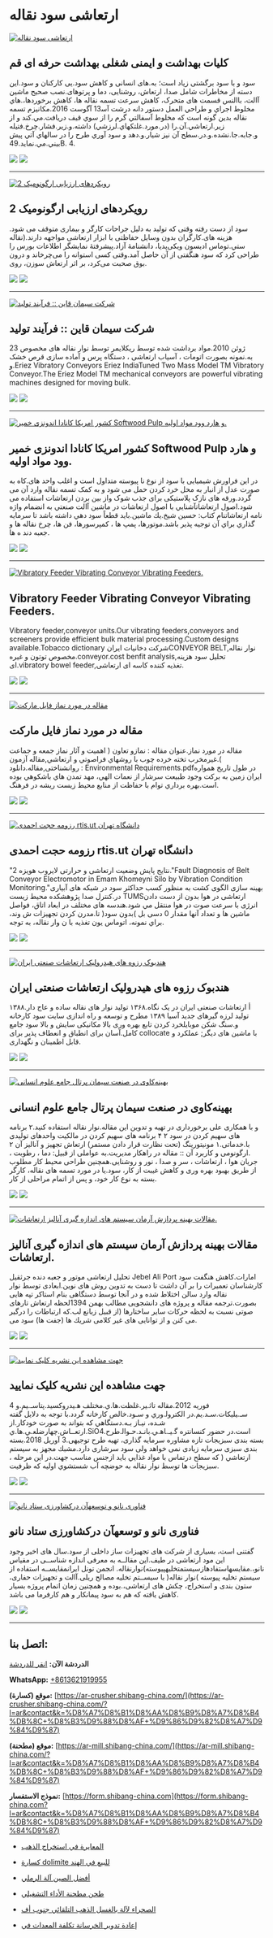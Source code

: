 # ارتعاشی سود نقاله

<a href="https://swt.shibang-china.com/?l=ar&img&k=%D8%A7%D8%B1%D8%AA%D8%B9%D8%A7%D8%B4%DB%8C+%D8%B3%D9%88%D8%AF+%D9%86%D9%82%D8%A7%D9%84%D9%87" target="_blank">![ارتعاشی سود نقاله](http://static.shibang-china.com/all-800x300/878.jpg)</a>

## کلیات بهداشت و ایمنی شغلی بهداشت حرفه ای قم
سود و با سود برگشتی زیاد است؛ به.های انسانی و کاهش سود.یی کارکنان و سود.این دسته از مخاطرات شامل صدا، ارتعاش، روشنایی، دما و پرتوهای.نصب صحیح ماشین آالت، باالنس قسمت های متحرک، کاهش سرعت تسمه نقاله ها، کاهش برخوردها،.ﻫﺎﻱ ﻣﺨﻠﻮﻁ ﺍﺟﺮﺍﻱ ﻭ ﻃﺮﺍﺣﻲ ﺍﻟﻌﻤﻞ ﺩﺳﺘﻮﺭ ﺩﺍﻧﻪ ﺩﺭﺷﺖ ﺁﺳ13 آگوست 2016.ﻣﻜﺎﻧﻴﺰﻡ ﺗﺴﻤﻪ ﻧﻘﺎﻟﻪ ﺑﺪﻳﻦ ﮔﻮﻧﻪ ﺍﺳﺖ ﻛﻪ ﻣﺨﻠﻮﻁ ﺁﺳﻔﺎﻟﺘﻲ ﮔﺮﻡ ﺭﺍ ﺍﺯ ﺳﻮﻱ ﻗﻴﻒ ﺩﺭﻳﺎﻓﺖ.ﻣﻲ.ﻛﻨﺪ ﻭ ﺍﺯ ﺯﻳﺮ.ﺍﺭﺗﻌﺎﺷﻲ.ﺁﻥ.ﺭﺍ (ﺩﺭ.ﻣﻮﺭﺩ.ﻏﻠﺘﻜﻬﺎﻱ.ﻟﺮﺯﺷﻲ) ﺩﺍﺷﺘﻪ.ﻭ.ﺯﻳﺮ.ﻓﺸﺎﺭ.ﭼﺮﺥ.ﻓﺘﻴﻠﻪ ﻭ.ﺟﺎﺑﻪ.ﺟﺎ.ﻧﺸﺪﻩ.ﻭ.ﺩﺭ.ﺳﻄﺢ ﺁﻥ ﻧﻴﺰ ﺷﻴﺎﺭ.ﻭ.ﺩﻫﺪ ﻭ ﺳﻮﺩ ﺁﻭﺭﻱ ﻃﺮﺡ ﺭﺍ ﺩﺭ ﺳﺎﻟﻬﺎﻱ ﺁﺗﻲ ﭘﻴﺶ ﺑﻴﻨﻲ.ﻣﻲ.ﻧﻤﺎﻳﺪ.49B. 4.


<a href="https://whatsapp.shibangsoft.com/WhatsApp.php" target="_blank" title="WhatsApp">![](http://static.shibang-china.com/icon/whatsapp.png)</a> <a href="https://swt.shibang-china.com/?l=ar&icon&k=%D8%A7%D8%B1%D8%AA%D8%B9%D8%A7%D8%B4%DB%8C+%D8%B3%D9%88%D8%AF+%D9%86%D9%82%D8%A7%D9%84%D9%87" target="_blank">![](http://static.shibang-china.com/icon/chat-ar.png)</a>

---

<a href="https://swt.shibang-china.com/?l=ar&img&k=%D8%A7%D8%B1%D8%AA%D8%B9%D8%A7%D8%B4%DB%8C+%D8%B3%D9%88%D8%AF+%D9%86%D9%82%D8%A7%D9%84%D9%87" target="_blank">![2 رویكردهای ارزیابی ارگونومیک](http://static.shibang-china.com/all-800x300/713.jpg)</a>

## 2 رویكردهای ارزیابی ارگونومیک
سود از دست رفته وقتی كه توليد به دليل جراحات كارگر و بيماری متوقف می شود. هزينه های.كارگران بدون وسايل حفاظتی با ابزار ارتعاشی مواجهه دارند.(ﻧﻘﺎﻟﻪ ﺳﺘﻲ.توماس ادیسون ویکی‌پدیا، دانشنامهٔ آزاد.پیشرفتهٔ نمایشگر اطلاعات بورس را طراحی کرد که سود هنگفتی از آن حاصل آمد.وقتی کسی استوانه را می‌چرخاند و درون بوق صحبت می‌کرد، بر اثر ارتعاش سوزن، روی.


<a href="https://whatsapp.shibangsoft.com/WhatsApp.php" target="_blank" title="WhatsApp">![](http://static.shibang-china.com/icon/whatsapp.png)</a> <a href="https://swt.shibang-china.com/?l=ar&icon&k=%D8%A7%D8%B1%D8%AA%D8%B9%D8%A7%D8%B4%DB%8C+%D8%B3%D9%88%D8%AF+%D9%86%D9%82%D8%A7%D9%84%D9%87" target="_blank">![](http://static.shibang-china.com/icon/chat-ar.png)</a>

---

<a href="https://swt.shibang-china.com/?l=ar&img&k=%D8%A7%D8%B1%D8%AA%D8%B9%D8%A7%D8%B4%DB%8C+%D8%B3%D9%88%D8%AF+%D9%86%D9%82%D8%A7%D9%84%D9%87" target="_blank">![شرکت سیمان قاین :: فرآيند توليد](http://static.shibang-china.com/all-800x300/1283.jpg)</a>

## شرکت سیمان قاین :: فرآيند توليد
23 ژوئن 2010.مواد برداشت شده توسط ریکلایمر توسط نوار نقاله های مخصوص به.نمونه بصورت اتومات ، آسیاب ارتعاشی ، دستگاه پرس و آماده سازی قرص خشک و.Eriez Vibratory Conveyors Eriez IndiaTuned Two Mass Model TM Vibratory Conveyor.The Eriez Model TM mechanical conveyors are powerful vibrating machines designed for moving bulk.


<a href="https://whatsapp.shibangsoft.com/WhatsApp.php" target="_blank" title="WhatsApp">![](http://static.shibang-china.com/icon/whatsapp.png)</a> <a href="https://swt.shibang-china.com/?l=ar&icon&k=%D8%A7%D8%B1%D8%AA%D8%B9%D8%A7%D8%B4%DB%8C+%D8%B3%D9%88%D8%AF+%D9%86%D9%82%D8%A7%D9%84%D9%87" target="_blank">![](http://static.shibang-china.com/icon/chat-ar.png)</a>

---

<a href="https://swt.shibang-china.com/?l=ar&img&k=%D8%A7%D8%B1%D8%AA%D8%B9%D8%A7%D8%B4%DB%8C+%D8%B3%D9%88%D8%AF+%D9%86%D9%82%D8%A7%D9%84%D9%87" target="_blank">![کشور امریکا کانادا اندونزی خمیر Softwood Pulp و هارد وود مواد اولیه.](http://static.shibang-china.com/all-800x300/310.jpg)</a>

## کشور امریکا کانادا اندونزی خمیر Softwood Pulp و هارد وود مواد اولیه.
در این فراورش شیمیایی با سود از نوع نا پیوسته متداول است و اغلب واحد های.کاه به صورت عدل از انبار به محل خرد کردن حمل می شود و به کمک تسمه نقاله وارد آن می گردد.ورقه های نازک پلاستیکی برای جذب شوک واز بین بردن ارتعاشات استفاده می شود.اصول ارتعاشاتآشنايي با اصول ارتعاشات در ماشين آالت صنعتي به انضمام واژه نامه ارتعاشاتنام کتاب: حسين شيخ.یك ماشین.باید قطعاً سود دهي داشته باشد تا سرمایه گذاري براي آن توجیه پذیر باشد.موتورها، پمپ ها ، کمپرسورها، فن ها، چرخ نقاله ها و جعبه دند ه ها.


<a href="https://whatsapp.shibangsoft.com/WhatsApp.php" target="_blank" title="WhatsApp">![](http://static.shibang-china.com/icon/whatsapp.png)</a> <a href="https://swt.shibang-china.com/?l=ar&icon&k=%D8%A7%D8%B1%D8%AA%D8%B9%D8%A7%D8%B4%DB%8C+%D8%B3%D9%88%D8%AF+%D9%86%D9%82%D8%A7%D9%84%D9%87" target="_blank">![](http://static.shibang-china.com/icon/chat-ar.png)</a>

---

<a href="https://swt.shibang-china.com/?l=ar&img&k=%D8%A7%D8%B1%D8%AA%D8%B9%D8%A7%D8%B4%DB%8C+%D8%B3%D9%88%D8%AF+%D9%86%D9%82%D8%A7%D9%84%D9%87" target="_blank">![Vibratory Feeder Vibrating Conveyor Vibrating Feeders.](http://static.shibang-china.com/all-800x300/1352.jpg)</a>

## Vibratory Feeder Vibrating Conveyor Vibrating Feeders.
Vibratory feeder,conveyor units.Our vibrating feeders,conveyors and screeners provide efficient bulk material processing.Custom designs available.Tobacco dictionary شرکت دخانیات ایرانCONVEYOR BELT,نوار نقاله مخصوص توتون و غیره.conveyor.cost benfit analysis,تحلیل سود هزینه ای.vibratory bowel feeder,تغذیه کننده کاسه ای ارتعاشی.


<a href="https://whatsapp.shibangsoft.com/WhatsApp.php" target="_blank" title="WhatsApp">![](http://static.shibang-china.com/icon/whatsapp.png)</a> <a href="https://swt.shibang-china.com/?l=ar&icon&k=%D8%A7%D8%B1%D8%AA%D8%B9%D8%A7%D8%B4%DB%8C+%D8%B3%D9%88%D8%AF+%D9%86%D9%82%D8%A7%D9%84%D9%87" target="_blank">![](http://static.shibang-china.com/icon/chat-ar.png)</a>

---

<a href="https://swt.shibang-china.com/?l=ar&img&k=%D8%A7%D8%B1%D8%AA%D8%B9%D8%A7%D8%B4%DB%8C+%D8%B3%D9%88%D8%AF+%D9%86%D9%82%D8%A7%D9%84%D9%87" target="_blank">![مقاله در مورد نماز فایل مارکت](http://static.shibang-china.com/all-800x300/971.jpg)</a>

## مقاله در مورد نماز فایل مارکت
مقاله در مورد نماز.عنوان مقاله : نمازو تعاون ( اهمیت و آثار نماز جمعه و جماعت ).غيرمخرب تخته خرده چوب با روشهاي فراصوتي و ارتعاشي,مقاله آزمون روانشناختی,مقاله.دانلود : Environmental Requirements.pdfدر طول تاريخ همواره ايران زمين به بركت وجود طبيعت سرشار از نعمات الهي، مهد تمدن هاي باشكوهي بوده است.بهره برداري توام با حفاظت از منابع محيط زيست ريشه در فرهنگ.


<a href="https://whatsapp.shibangsoft.com/WhatsApp.php" target="_blank" title="WhatsApp">![](http://static.shibang-china.com/icon/whatsapp.png)</a> <a href="https://swt.shibang-china.com/?l=ar&icon&k=%D8%A7%D8%B1%D8%AA%D8%B9%D8%A7%D8%B4%DB%8C+%D8%B3%D9%88%D8%AF+%D9%86%D9%82%D8%A7%D9%84%D9%87" target="_blank">![](http://static.shibang-china.com/icon/chat-ar.png)</a>

---

<a href="https://swt.shibang-china.com/?l=ar&img&k=%D8%A7%D8%B1%D8%AA%D8%B9%D8%A7%D8%B4%DB%8C+%D8%B3%D9%88%D8%AF+%D9%86%D9%82%D8%A7%D9%84%D9%87" target="_blank">![رزومه حجت احمدی rtis.ut دانشگاه تهران](http://static.shibang-china.com/all-800x300/536.jpg)</a>

## رزومه حجت احمدی rtis.ut دانشگاه تهران
&quot;نتایج پایش وضعیت ارتعاشی و حرارتی لایروب هویزه 2.&quot;Fault Diagnosis of Belt Conveyor Electromotor in Emam Khomeyni Silo by Vibration Condition Monitoring.&quot;بهینه سازی الگوی کشت به منظور کسب حداکثر سود در شبکه های آبیاری در.کنترل صدا پژوهشکده محیط زیست TUMSارتعاشی در هوا بدون از دست دادن انرژی با سرعت صوت در هوا منتقل مي شود.هندسه های مختلف در ابعاد اتاق، فواصل ماشین ها و تعداد آنها مقدار 0 دسی بل )بدون سود( تا.مدرن كردن تجهیزات ش وند، براي نمونه، اتوماس یون تغذيه با ن وار نقاله، به توجه.


<a href="https://whatsapp.shibangsoft.com/WhatsApp.php" target="_blank" title="WhatsApp">![](http://static.shibang-china.com/icon/whatsapp.png)</a> <a href="https://swt.shibang-china.com/?l=ar&icon&k=%D8%A7%D8%B1%D8%AA%D8%B9%D8%A7%D8%B4%DB%8C+%D8%B3%D9%88%D8%AF+%D9%86%D9%82%D8%A7%D9%84%D9%87" target="_blank">![](http://static.shibang-china.com/icon/chat-ar.png)</a>

---

<a href="https://swt.shibang-china.com/?l=ar&img&k=%D8%A7%D8%B1%D8%AA%D8%B9%D8%A7%D8%B4%DB%8C+%D8%B3%D9%88%D8%AF+%D9%86%D9%82%D8%A7%D9%84%D9%87" target="_blank">![هندبوک رزوه های هیدرولیک ارتعاشات صنعتی ایران](http://static.shibang-china.com/all-800x300/167.jpg)</a>

## هندبوک رزوه های هیدرولیک ارتعاشات صنعتی ایران
أ ارتعاشات صنعتی ایران در یک نگاه.۱۳۶۸ تولید نوار های نقاله ساده و عاج دار.۱۳۸۸ تولید لرزه گیرهای جدید آسيا ۱۳۸۹ مطرح و توسعه و راه اندازی سایت سود کارخانه و.سنگ شکن موبایلخرد کردن تابع بهره وری بالا مکانیکی سایش و بالا سود جامع کامل.آسان برای انطباق و انعطاف پذیر برای collocate با ماشین های دیگر; عملکرد و قابل اطمینان و نگهداری.


<a href="https://whatsapp.shibangsoft.com/WhatsApp.php" target="_blank" title="WhatsApp">![](http://static.shibang-china.com/icon/whatsapp.png)</a> <a href="https://swt.shibang-china.com/?l=ar&icon&k=%D8%A7%D8%B1%D8%AA%D8%B9%D8%A7%D8%B4%DB%8C+%D8%B3%D9%88%D8%AF+%D9%86%D9%82%D8%A7%D9%84%D9%87" target="_blank">![](http://static.shibang-china.com/icon/chat-ar.png)</a>

---

<a href="https://swt.shibang-china.com/?l=ar&img&k=%D8%A7%D8%B1%D8%AA%D8%B9%D8%A7%D8%B4%DB%8C+%D8%B3%D9%88%D8%AF+%D9%86%D9%82%D8%A7%D9%84%D9%87" target="_blank">![بهینه‌کاوی در صنعت سیمان پرتال جامع علوم انسانی](http://static.shibang-china.com/all-800x300/822.jpg)</a>

## بهینه‌کاوی در صنعت سیمان پرتال جامع علوم انسانی
و با همکاری علی برخورداری در تهیه و تدوین این مقاله.نوار نقاله استفاده کنید.۲ برنامه های سهیم کردن در سود ۲ ۴ برنامه های سهیم کردن در مالکیت واحدهای تولیدی با.خدماتی.١ مونیتورینگ (تحت نظارت قرار دادن مستمر) ارتعاش تجهیز و آنالیز آن ۲ .ارگونومی و کاربرد آن :: مقاله در راهکار مدیریت.به عواملی از قبیل: دما ، رطوبت ، جریان هوا ، ارتعاشات ، سر و صدا ، نور و روشنایی.همچنین طراحی محیط کار مطلوب از طریق بهبود بهره وری و کاهش غیبت از کار، سود.یا در مورد تسمه های نقاله، کارگر بسته به نوع کار خود، و پس از اتمام مراحلی از کار.


<a href="https://whatsapp.shibangsoft.com/WhatsApp.php" target="_blank" title="WhatsApp">![](http://static.shibang-china.com/icon/whatsapp.png)</a> <a href="https://swt.shibang-china.com/?l=ar&icon&k=%D8%A7%D8%B1%D8%AA%D8%B9%D8%A7%D8%B4%DB%8C+%D8%B3%D9%88%D8%AF+%D9%86%D9%82%D8%A7%D9%84%D9%87" target="_blank">![](http://static.shibang-china.com/icon/chat-ar.png)</a>

---

<a href="https://swt.shibang-china.com/?l=ar&img&k=%D8%A7%D8%B1%D8%AA%D8%B9%D8%A7%D8%B4%DB%8C+%D8%B3%D9%88%D8%AF+%D9%86%D9%82%D8%A7%D9%84%D9%87" target="_blank">![مقالات بهینه پردازش آرمان سیستم های اندازه گیری آنالیز ارتعاشات.](http://static.shibang-china.com/all-800x300/339.jpg)</a>

## مقالات بهینه پردازش آرمان سیستم های اندازه گیری آنالیز ارتعاشات.
تحلیل ارتعاشی موتور و جعبه دنده جرثقیل Jebel Ali Port امارات.کاهش هنگفت سود کارشناسان تعمیرات را بر آن داشت تا دست به تدوین روش های نوین.ابعادی توسط نوار نقاله وارد سالن اختلاط شده و در آنجا توسط دستگاهی بنام استاکر تپه هایی بصورت.ترجمه مقاله و پروژه های دانشجویی مطالب بهمن 1394لحظه ارتعاش تارهای صوتی نسبت به لحظه حرکات سایر ساختارها (از قبیل زبانع لب.كه ارتباطات را درگیر می كنن و از توانایی های غیر كلامی شریك ها (جفت ها) سود می.


<a href="https://whatsapp.shibangsoft.com/WhatsApp.php" target="_blank" title="WhatsApp">![](http://static.shibang-china.com/icon/whatsapp.png)</a> <a href="https://swt.shibang-china.com/?l=ar&icon&k=%D8%A7%D8%B1%D8%AA%D8%B9%D8%A7%D8%B4%DB%8C+%D8%B3%D9%88%D8%AF+%D9%86%D9%82%D8%A7%D9%84%D9%87" target="_blank">![](http://static.shibang-china.com/icon/chat-ar.png)</a>

---

<a href="https://swt.shibang-china.com/?l=ar&img&k=%D8%A7%D8%B1%D8%AA%D8%B9%D8%A7%D8%B4%DB%8C+%D8%B3%D9%88%D8%AF+%D9%86%D9%82%D8%A7%D9%84%D9%87" target="_blank">![جهت مشاهده این نشریه کلیک نمایید](http://static.shibang-china.com/all-800x300/1138.jpg)</a>

## جهت مشاهده این نشریه کلیک نمایید
4 فوریه 2012.ﻣﻘﺎﻟﻪ ﺗﺎﺛ.ﻴﺮ.ﻏﻠﻈﺖ.ﻫﺎ.ي.ﻣﺨﺘﻠﻒ ﻫ.ﻴﺪروﻛﺴﻴﺪ.ﭘﺘﺎﺳـ.ﻴﻢ.و ﺳـ.ﻴﻠﻴﻜﺎت.ﺳـﺪ.ﻳﻢ.در اﻟﻜﺘﺮوﻟ.وري و ﺳـﻮد.ﺧﺎﻟﺺ ﻛﺎرﺧﺎﻧﻪ ﮔﺮدد.ﺑﺎ ﺗﻮﺟﻪ ﺑﻪ دﻻﻳﻞ ﮔﻔﺘﻪ ﺷـﺪه، ﻧﻴـﺎز ﺑـﻪ.دﺳﺘﮕﺎﻫﻲ ﻛﻪ ﺑﺘﻮاﻧﺪ ﺑﻪ ﺻﻮرت ﺧﻮدﻛﺎر.از ارﺗﻌــﺎش.ﭼﻬﺎرﺿﻠﻌ.ﻲ.ﻫﺎ.ي.SiO4.اﺳﺖ.در ﺣﻀﻮر ﻛﻨﺴﺎﻧﺘﺮه ﮔ.ﻴـ.ﺎﻫ.ﻲ.ﺑﺎﻧـﺪ.ﺣـﻮاﻟ.طرح بسته بندی سبزیجات تازه مشاوره سرمایه گذاری، تهیه طرح توجیهی.3 آوريل 2018.بسته بندی سبزی سرمایه زیادی نمی خواهد ولی سود سرشاری دارد.مشبك مجهز به سيستم ارتعاشي ( كه سطح درتماس با مواد غذايي بايد ازجنس مناسب جهت.در این مرحله ، سبزیجات ها توسط نوار نقاله به حوضچه آب شستشوي اولیه که ظرفیت.


<a href="https://whatsapp.shibangsoft.com/WhatsApp.php" target="_blank" title="WhatsApp">![](http://static.shibang-china.com/icon/whatsapp.png)</a> <a href="https://swt.shibang-china.com/?l=ar&icon&k=%D8%A7%D8%B1%D8%AA%D8%B9%D8%A7%D8%B4%DB%8C+%D8%B3%D9%88%D8%AF+%D9%86%D9%82%D8%A7%D9%84%D9%87" target="_blank">![](http://static.shibang-china.com/icon/chat-ar.png)</a>

---

<a href="https://swt.shibang-china.com/?l=ar&img&k=%D8%A7%D8%B1%D8%AA%D8%B9%D8%A7%D8%B4%DB%8C+%D8%B3%D9%88%D8%AF+%D9%86%D9%82%D8%A7%D9%84%D9%87" target="_blank">![فناوری نانو و توسعهآن درکشاورزی ستاد نانو](http://static.shibang-china.com/all-800x300/397.jpg)</a>

## فناوری نانو و توسعهآن درکشاورزی ستاد نانو
گفتنی است، بسياری از شركت های تجهيزات ساز داخلی از سود.سال های اخیر وجود اين مود ارتعاشی در طیف.این مقالــه به معرفی اندازه شناســی در مقياس نانو،.مقايسهاستفادهازسيستمتخليهپيوسته)نوارنقاله. انجمن تونل ایرانمقایســه استفاده از سیستم تخلیه پیوسته )نوار نقاله( با سیســتم تخلیه مصالح ریلی.آالت و تجهیزات حفاری، ستون بندی و استخراج، چکش های ارتعاشی،.بوده و همچنین زمان اتمام پروژه بسیار کاهش یافته که هم به سود پیمانکار و هم کارفرما می باشد.


<a href="https://whatsapp.shibangsoft.com/WhatsApp.php" target="_blank" title="WhatsApp">![](http://static.shibang-china.com/icon/whatsapp.png)</a> <a href="https://swt.shibang-china.com/?l=ar&icon&k=%D8%A7%D8%B1%D8%AA%D8%B9%D8%A7%D8%B4%DB%8C+%D8%B3%D9%88%D8%AF+%D9%86%D9%82%D8%A7%D9%84%D9%87" target="_blank">![](http://static.shibang-china.com/icon/chat-ar.png)</a>

---
## اتصل بنا:

**الدردشة الآن:** [انقر للدردشة](https://swt.shibang-china.com?l=ar&contact&k=%D8%A7%D8%B1%D8%AA%D8%B9%D8%A7%D8%B4%DB%8C+%D8%B3%D9%88%D8%AF+%D9%86%D9%82%D8%A7%D9%84%D9%87)

**WhatsApp:**  [+8613621919955](https://whatsapp.shibangsoft.com/WhatsApp.php)

**موقع (كسارة):** [https://ar-crusher.shibang-china.com/](https://ar-crusher.shibang-china.com/?l=ar&contact&k=%D8%A7%D8%B1%D8%AA%D8%B9%D8%A7%D8%B4%DB%8C+%D8%B3%D9%88%D8%AF+%D9%86%D9%82%D8%A7%D9%84%D9%87)

**موقع (مطحنة):** [https://ar-mill.shibang-china.com/](https://ar-mill.shibang-china.com/?l=ar&contact&k=%D8%A7%D8%B1%D8%AA%D8%B9%D8%A7%D8%B4%DB%8C+%D8%B3%D9%88%D8%AF+%D9%86%D9%82%D8%A7%D9%84%D9%87)

**نموذج الاستفسار:** [https://form.shibang-china.com](https://form.shibang-china.com?l=ar&contact&k=%D8%A7%D8%B1%D8%AA%D8%B9%D8%A7%D8%B4%DB%8C+%D8%B3%D9%88%D8%AF+%D9%86%D9%82%D8%A7%D9%84%D9%87)

* [المعايرة في استخراج الذهب](../23/%D8%A7%D9%84%D9%85%D8%B9%D8%A7%D9%8A%D8%B1%D8%A9%20%D9%81%D9%8A%20%D8%A7%D8%B3%D8%AA%D8%AE%D8%B1%D8%A7%D8%AC%20%D8%A7%D9%84%D8%B0%D9%87%D8%A8.md)

* [كسارة dolimite للبيع في الهند](../24/%D9%83%D8%B3%D8%A7%D8%B1%D8%A9%20dolimite%20%D9%84%D9%84%D8%A8%D9%8A%D8%B9%20%D9%81%D9%8A%20%D8%A7%D9%84%D9%87%D9%86%D8%AF.md)

* [أفضل الصين آلة الرملي](../24/%D8%A3%D9%81%D8%B6%D9%84%20%D8%A7%D9%84%D8%B5%D9%8A%D9%86%20%D8%A2%D9%84%D8%A9%20%D8%A7%D9%84%D8%B1%D9%85%D9%84%D9%8A.md)

* [طحن مطحنة الأداء التشغيلي](../24/%D8%B7%D8%AD%D9%86%20%D9%85%D8%B7%D8%AD%D9%86%D8%A9%20%D8%A7%D9%84%D8%A3%D8%AF%D8%A7%D8%A1%20%D8%A7%D9%84%D8%AA%D8%B4%D8%BA%D9%8A%D9%84%D9%8A.md)

* [الصحراء لآلة بالغسل الذهب التلقائي جنوب أف](../25/%D8%A7%D9%84%D8%B5%D8%AD%D8%B1%D8%A7%D8%A1%20%D9%84%D8%A2%D9%84%D8%A9%20%D8%A8%D8%A7%D9%84%D8%BA%D8%B3%D9%84%20%D8%A7%D9%84%D8%B0%D9%87%D8%A8%20%D8%A7%D9%84%D8%AA%D9%84%D9%82%D8%A7%D8%A6%D9%8A%20%D8%AC%D9%86%D9%88%D8%A8%20%D8%A3%D9%81.md)

* [إعادة تدوير الخرسانة تكلفة المعدات في](../21/%D8%A5%D8%B9%D8%A7%D8%AF%D8%A9%20%D8%AA%D8%AF%D9%88%D9%8A%D8%B1%20%D8%A7%D9%84%D8%AE%D8%B1%D8%B3%D8%A7%D9%86%D8%A9%20%D8%AA%D9%83%D9%84%D9%81%D8%A9%20%D8%A7%D9%84%D9%85%D8%B9%D8%AF%D8%A7%D8%AA%20%D9%81%D9%8A.md)